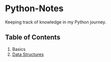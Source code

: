# Python-Notes
Keeping track of knowledge in my Python journey.

## Table of Contents
1. Basics
2. [Data Structures](https://github.com/thawsitt/Python-Notes/tree/master/Data%20Structures)
